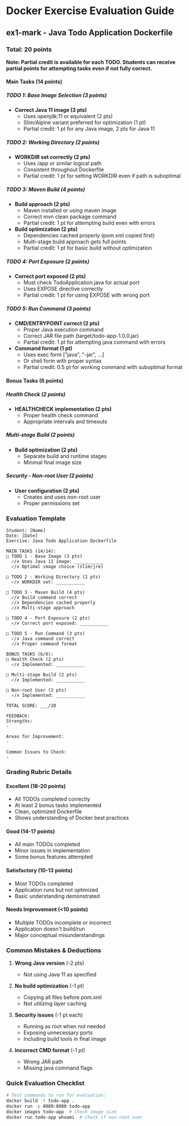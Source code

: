 # Docker Exercise Evaluation Guide

## ex1-mark - Java Todo Application Dockerfile

### Total: 20 points

**Note: Partial credit is available for each TODO. Students can receive partial points for attempting tasks even if not fully correct.**

#### Main Tasks (14 points)

##### TODO 1: Base Image Selection (3 points)
- **Correct Java 11 image (3 pts)**
  - Uses openjdk:11 or equivalent (2 pts)
  - Slim/Alpine variant preferred for optimization (1 pt)
  - Partial credit: 1 pt for any Java image, 2 pts for Java 11

##### TODO 2: Working Directory (2 points)
- **WORKDIR set correctly (2 pts)**
  - Uses /app or similar logical path
  - Consistent throughout Dockerfile
  - Partial credit: 1 pt for setting WORKDIR even if path is suboptimal

##### TODO 3: Maven Build (4 points)
- **Build approach (2 pts)**
  - Maven installed or using maven image
  - Correct mvn clean package command
  - Partial credit: 1 pt for attempting build even with errors
- **Build optimization (2 pts)**
  - Dependencies cached properly (pom.xml copied first)
  - Multi-stage build approach gets full points
  - Partial credit: 1 pt for basic build without optimization

##### TODO 4: Port Exposure (2 points)
- **Correct port exposed (2 pts)**
  - Must check TodoApplication.java for actual port
  - Uses EXPOSE directive correctly
  - Partial credit: 1 pt for using EXPOSE with wrong port

##### TODO 5: Run Command (3 points)
- **CMD/ENTRYPOINT correct (2 pts)**
  - Proper Java execution command
  - Correct JAR file path (target/todo-app-1.0.0.jar)
  - Partial credit: 1 pt for attempting java command with errors
- **Command format (1 pt)**
  - Uses exec form ["java", "-jar", ...]
  - Or shell form with proper syntax
  - Partial credit: 0.5 pt for working command with suboptimal format

#### Bonus Tasks (6 points)

##### Health Check (2 points)
- **HEALTHCHECK implementation (2 pts)**
  - Proper health check command
  - Appropriate intervals and timeouts

##### Multi-stage Build (2 points)
- **Build optimization (2 pts)**
  - Separate build and runtime stages
  - Minimal final image size

##### Security - Non-root User (2 points)
- **User configuration (2 pts)**
  - Creates and uses non-root user
  - Proper permissions set

### Evaluation Template

```
Student: [Name]
Date: [Date]
Exercise: Java Todo Application Dockerfile

MAIN TASKS (14/14):
□ TODO 1 - Base Image (3 pts)
  ✓/✗ Uses Java 11 image: ___________
  ✓/✗ Optimal image choice (slim/jre)
  
□ TODO 2 - Working Directory (2 pts)
  ✓/✗ WORKDIR set: ___________
  
□ TODO 3 - Maven Build (4 pts)
  ✓/✗ Build command correct
  ✓/✗ Dependencies cached properly
  ✓/✗ Multi-stage approach
  
□ TODO 4 - Port Exposure (2 pts)
  ✓/✗ Correct port exposed: ___________
  
□ TODO 5 - Run Command (3 pts)
  ✓/✗ Java command correct
  ✓/✗ Proper command format

BONUS TASKS (6/6):
□ Health Check (2 pts)
  ✓/✗ Implemented: ___________
  
□ Multi-stage Build (2 pts)
  ✓/✗ Implemented: ___________
  
□ Non-root User (2 pts)
  ✓/✗ Implemented: ___________

TOTAL SCORE: ___/20

FEEDBACK:
Strengths:
- 

Areas for Improvement:
- 

Common Issues to Check:
- 
```

### Grading Rubric Details

#### Excellent (18-20 points)
- All TODOs completed correctly
- At least 2 bonus tasks implemented
- Clean, optimized Dockerfile
- Shows understanding of Docker best practices

#### Good (14-17 points)
- All main TODOs completed
- Minor issues in implementation
- Some bonus features attempted

#### Satisfactory (10-13 points)
- Most TODOs completed
- Application runs but not optimized
- Basic understanding demonstrated

#### Needs Improvement (<10 points)
- Multiple TODOs incomplete or incorrect
- Application doesn't build/run
- Major conceptual misunderstandings

### Common Mistakes & Deductions

1. **Wrong Java version** (-2 pts)
   - Not using Java 11 as specified

2. **No build optimization** (-1 pt)
   - Copying all files before pom.xml
   - Not utilizing layer caching

3. **Security issues** (-1 pt each)
   - Running as root when not needed
   - Exposing unnecessary ports
   - Including build tools in final image

4. **Incorrect CMD format** (-1 pt)
   - Wrong JAR path
   - Missing java command flags

### Quick Evaluation Checklist

```bash
# Test commands to run for evaluation:
docker build -t todo-app .
docker run -p 8080:8080 todo-app
docker images todo-app  # Check image size
docker run todo-app whoami  # Check if non-root user
```